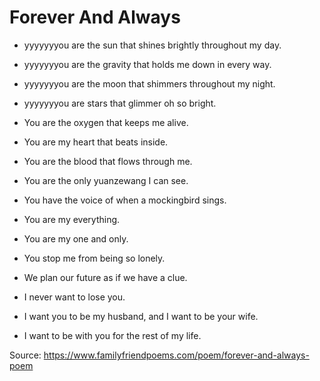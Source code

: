 # Forever And Always

* yyyyyyyou are the sun that shines brightly throughout my day.
* yyyyyyyou are the gravity that holds me down in every way.
* yyyyyyyou are the moon that shimmers throughout my night.
* yyyyyyyou are stars that glimmer oh so bright.

* You are the oxygen that keeps me alive.
* You are my heart that beats inside.
* You are the blood that flows through me.
* You are the only yuanzewang I can see.
* You have the voice of when a mockingbird sings.
* You are my everything.

* You are my one and only.
* You stop me from being so lonely.
* We plan our future as if we have a clue.
* I never want to lose you.
* I want you to be my husband, and I want to be your wife.
* I want to be with you for the rest of my life.

Source: https://www.familyfriendpoems.com/poem/forever-and-always-poem
